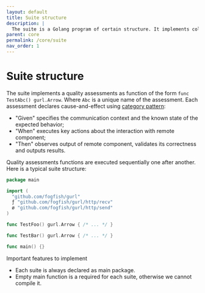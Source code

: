```yaml
---
layout: default
title: Suite structure
description: |
  The suite is a Golang program of certain structure. It implements collection of function, each declares cause-and-effect of networking I/O.
parent: core
permalink: /core/suite
nav_order: 1
---
```


# Suite structure

The suite implements a quality assessments as function of the form `func TestAbc() gurl.Arrow`. Where `Abc` is a unique name of the assessment. Each assessment declares cause-and-effect using [category pattern](/core/category):
* "Given" specifies the communication context and the known state of the expected behavior;
* "When" executes key actions about the interaction with remote component;
* "Then" observes output of remote component, validates its correctness and outputs results.

Quality assessments functions are executed sequentially one after another. Here is a typical suite structure:

```go
package main

import (
  "github.com/fogfish/gurl"
  ƒ "github.com/fogfish/gurl/http/recv"
  ø "github.com/fogfish/gurl/http/send"
)

func TestFoo() gurl.Arrow { /* ... */ }

func TestBar() gurl.Arrow { /* ... */ }

func main() {}
```

<span class="label label-yellow">Important</span> features to implement
* Each suite is always declared as main package. 
* Empty main function is a required for each suite, otherwise we cannot compile it.
